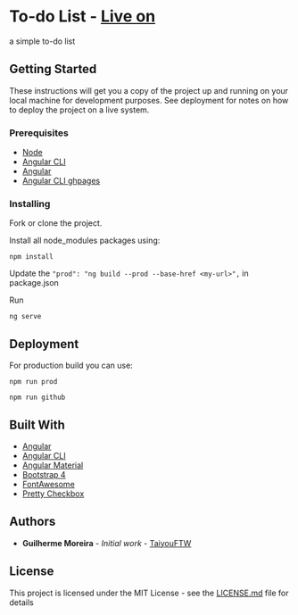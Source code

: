 # To-do List - [Live on](https://taiyouftw.github.io/ToDoList/)

a simple to-do list

## Getting Started

These instructions will get you a copy of the project up and running on your local machine for development purposes. See deployment for notes on how to deploy the project on a live system.

### Prerequisites

* [Node](https://nodejs.org/en/)
* [Angular CLI](https://cli.angular.io)
* [Angular](https://angular.io)
* [Angular CLI ghpages](https://www.npmjs.com/package/angular-cli-ghpages)

### Installing

Fork or clone the project.

Install all node_modules packages using:
```
npm install
```

Update the `"prod": "ng build --prod --base-href <my-url>",` in package.json

Run
```
ng serve
```

## Deployment

For production build you can use:
```
npm run prod
```
```
npm run github
```

## Built With

* [Angular](https://angular.io)
* [Angular CLI](https://cli.angular.io)
* [Angular Material](https://https://material.angular.io)
* [Bootstrap 4](https://getbootstrap.com)
* [FontAwesome](https://fontawesome.com)
* [Pretty Checkbox](https://lokesh-coder.github.io/pretty-checkbox/)

## Authors

* **Guilherme Moreira** - *Initial work* - [TaiyouFTW](https://github.com/TaiyouFTW)

## License

This project is licensed under the MIT License - see the [LICENSE.md](LICENSE.md) file for details
